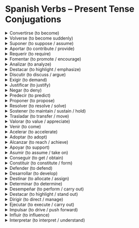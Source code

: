 <h1>Spanish Verbs – Present Tense Conjugations</h1>

  <details>
    <summary>Convertirse (to become)</summary>
    <table>
      <tr><th>Pronombre</th><th>Conjugación</th></tr>
      <tr><td>yo</td><td>me convierto</td></tr>
      <tr><td>tú</td><td>te conviertes</td></tr>
      <tr><td>él/ella/usted</td><td>se convierte</td></tr>
      <tr><td>nosotros/as</td><td>nos convertimos</td></tr>
      <tr><td>ellos/ellas/ustedes</td><td>se convierten</td></tr>
    </table>
  </details>

  <details>
    <summary>Volverse (to become suddenly)</summary>
    <table>
      <tr><th>Pronombre</th><th>Conjugación</th></tr>
      <tr><td>yo</td><td>me vuelvo</td></tr>
      <tr><td>tú</td><td>te vuelves</td></tr>
      <tr><td>él/ella/usted</td><td>se vuelve</td></tr>
      <tr><td>nosotros/as</td><td>nos volvemos</td></tr>
      <tr><td>ellos/ellas/ustedes</td><td>se vuelven</td></tr>
    </table>
  </details>

  <details>
    <summary>Suponer (to suppose / assume)</summary>
    <table>
      <tr><th>Pronombre</th><th>Conjugación</th></tr>
      <tr><td>yo</td><td>supongo</td></tr>
      <tr><td>tú</td><td>supones</td></tr>
      <tr><td>él/ella/usted</td><td>supone</td></tr>
      <tr><td>nosotros/as</td><td>suponemos</td></tr>
      <tr><td>ellos/ellas/ustedes</td><td>suponen</td></tr>
    </table>
  </details>
<details>
    <summary>Aportar (to contribute / provide)</summary>
    <table>
      <tr><th>Pronombre</th><th>Conjugación</th></tr>
      <tr><td>yo</td><td>aporto</td></tr>
      <tr><td>tú</td><td>aportas</td></tr>
      <tr><td>él/ella/usted</td><td>aporta</td></tr>
      <tr><td>nosotros/as</td><td>aportamos</td></tr>
      <tr><td>ellos/ellas/ustedes</td><td>aportan</td></tr>
    </table>
  </details>

  <details>
    <summary>Requerir (to require)</summary>
    <table>
      <tr><th>Pronombre</th><th>Conjugación</th></tr>
      <tr><td>yo</td><td>requiero</td></tr>
      <tr><td>tú</td><td>requieres</td></tr>
      <tr><td>él/ella/usted</td><td>requiere</td></tr>
      <tr><td>nosotros/as</td><td>requerimos</td></tr>
      <tr><td>ellos/ellas/ustedes</td><td>requieren</td></tr>
    </table>
  </details>

  <details>
    <summary>Fomentar (to promote / encourage)</summary>
    <table>
      <tr><th>Pronombre</th><th>Conjugación</th></tr>
      <tr><td>yo</td><td>fomento</td></tr>
      <tr><td>tú</td><td>fomentas</td></tr>
      <tr><td>él/ella/usted</td><td>fomenta</td></tr>
      <tr><td>nosotros/as</td><td>fomentamos</td></tr>
      <tr><td>ellos/ellas/ustedes</td><td>fomentan</td></tr>
    </table>
  </details>

  <details>
    <summary>Analizar (to analyze)</summary>
    <table>
      <tr><th>Pronombre</th><th>Conjugación</th></tr>
      <tr><td>yo</td><td>analizo</td></tr>
      <tr><td>tú</td><td>analizas</td></tr>
      <tr><td>él/ella/usted</td><td>analiza</td></tr>
      <tr><td>nosotros/as</td><td>analizamos</td></tr>
      <tr><td>ellos/ellas/ustedes</td><td>analizan</td></tr>
    </table>
  </details>

  <details>
    <summary>Destacar (to highlight / emphasize)</summary>
    <table>
      <tr><th>Pronombre</th><th>Conjugación</th></tr>
      <tr><td>yo</td><td>destaco</td></tr>
      <tr><td>tú</td><td>destacas</td></tr>
      <tr><td>él/ella/usted</td><td>destaca</td></tr>
      <tr><td>nosotros/as</td><td>destacamos</td></tr>
      <tr><td>ellos/ellas/ustedes</td><td>destacan</td></tr>
    </table>
  </details>

  <details>
    <summary>Discutir (to discuss / argue)</summary>
    <table>
      <tr><th>Pronombre</th><th>Conjugación</th></tr>
      <tr><td>yo</td><td>discuto</td></tr>
      <tr><td>tú</td><td>discutes</td></tr>
      <tr><td>él/ella/usted</td><td>discute</td></tr>
      <tr><td>nosotros/as</td><td>discutimos</td></tr>
      <tr><td>ellos/ellas/ustedes</td><td>discuten</td></tr>
    </table>
  </details>

  <details>
    <summary>Exigir (to demand)</summary>
    <table>
      <tr><th>Pronombre</th><th>Conjugación</th></tr>
      <tr><td>yo</td><td>exijo</td></tr>
      <tr><td>tú</td><td>exiges</td></tr>
      <tr><td>él/ella/usted</td><td>exige</td></tr>
      <tr><td>nosotros/as</td><td>exigimos</td></tr>
      <tr><td>ellos/ellas/ustedes</td><td>exigen</td></tr>
    </table>
  </details>

  <details>
    <summary>Justificar (to justify)</summary>
    <table>
      <tr><th>Pronombre</th><th>Conjugación</th></tr>
      <tr><td>yo</td><td>justifico</td></tr>
      <tr><td>tú</td><td>justificas</td></tr>
      <tr><td>él/ella/usted</td><td>justifica</td></tr>
      <tr><td>nosotros/as</td><td>justificamos</td></tr>
      <tr><td>ellos/ellas/ustedes</td><td>justifican</td></tr>
    </table>
  </details>

  <details>
    <summary>Negar (to deny)</summary>
    <table>
      <tr><th>Pronombre</th><th>Conjugación</th></tr>
      <tr><td>yo</td><td>niego</td></tr>
      <tr><td>tú</td><td>niegas</td></tr>
      <tr><td>él/ella/usted</td><td>niega</td></tr>
      <tr><td>nosotros/as</td><td>negamos</td></tr>
      <tr><td>ellos/ellas/ustedes</td><td>niegan</td></tr>
    </table>
  </details>

  <details>
    <summary>Predecir (to predict)</summary>
    <table>
      <tr><th>Pronombre</th><th>Conjugación</th></tr>
      <tr><td>yo</td><td>predigo</td></tr>
      <tr><td>tú</td><td>predices</td></tr>
      <tr><td>él/ella/usted</td><td>predice</td></tr>
      <tr><td>nosotros/as</td><td>predecimos</td></tr>
      <tr><td>ellos/ellas/ustedes</td><td>predicen</td></tr>
    </table>
  </details>

  <details>
    <summary>Proponer (to propose)</summary>
    <table>
      <tr><th>Pronombre</th><th>Conjugación</th></tr>
      <tr><td>yo</td><td>propongo</td></tr>
      <tr><td>tú</td><td>propones</td></tr>
      <tr><td>él/ella/usted</td><td>propone</td></tr>
      <tr><td>nosotros/as</td><td>proponemos</td></tr>
      <tr><td>ellos/ellas/ustedes</td><td>proponen</td></tr>
    </table>
  </details>

  <details>
    <summary>Resolver (to resolve / solve)</summary>
    <table>
      <tr><th>Pronombre</th><th>Conjugación</th></tr>
      <tr><td>yo</td><td>resuelvo</td></tr>
      <tr><td>tú</td><td>resuelves</td></tr>
      <tr><td>él/ella/usted</td><td>resuelve</td></tr>
      <tr><td>nosotros/as</td><td>resolvemos</td></tr>
      <tr><td>ellos/ellas/ustedes</td><td>resuelven</td></tr>
    </table>
  </details>

  <details>
    <summary>Sostener (to maintain / sustain / hold)</summary>
    <table>
      <tr><th>Pronombre</th><th>Conjugación</th></tr>
      <tr><td>yo</td><td>sostengo</td></tr>
      <tr><td>tú</td><td>sostienes</td></tr>
      <tr><td>él/ella/usted</td><td>sostiene</td></tr>
      <tr><td>nosotros/as</td><td>sostenemos</td></tr>
      <tr><td>ellos/ellas/ustedes</td><td>sostienen</td></tr>
    </table>
  </details>
   <details>
    <summary>Trasladar (to transfer / move)</summary>
    <table>
      <tr><th>Pronombre</th><th>Conjugación</th></tr>
      <tr><td>yo</td><td>traslado</td></tr>
      <tr><td>tú</td><td>trasladas</td></tr>
      <tr><td>él/ella/usted</td><td>traslada</td></tr>
      <tr><td>nosotros/as</td><td>trasladamos</td></tr>
      <tr><td>ellos/ellas/ustedes</td><td>trasladan</td></tr>
    </table>
  </details>

  <details>
    <summary>Valorar (to value / appreciate)</summary>
    <table>
      <tr><th>Pronombre</th><th>Conjugación</th></tr>
      <tr><td>yo</td><td>valoro</td></tr>
      <tr><td>tú</td><td>valoras</td></tr>
      <tr><td>él/ella/usted</td><td>valora</td></tr>
      <tr><td>nosotros/as</td><td>valoramos</td></tr>
      <tr><td>ellos/ellas/ustedes</td><td>valoran</td></tr>
    </table>
  </details>

  <details>
    <summary>Venir (to come)</summary>
    <table>
      <tr><th>Pronombre</th><th>Conjugación</th></tr>
      <tr><td>yo</td><td>vengo</td></tr>
      <tr><td>tú</td><td>vienes</td></tr>
      <tr><td>él/ella/usted</td><td>viene</td></tr>
      <tr><td>nosotros/as</td><td>venimos</td></tr>
      <tr><td>ellos/ellas/ustedes</td><td>vienen</td></tr>
    </table>
  </details>
<details>
  <summary>Acelerar (to accelerate)</summary>
  <table>
    <tr><th>Pronombre</th><th>Conjugación</th></tr>
    <tr><td>yo</td><td>acelero</td></tr>
    <tr><td>tú</td><td>aceleras</td></tr>
    <tr><td>él/ella/usted</td><td>acelera</td></tr>
    <tr><td>nosotros/as</td><td>aceleramos</td></tr>
    <tr><td>ellos/ellas/ustedes</td><td>aceleran</td></tr>
  </table>
</details>

<details>
  <summary>Adoptar (to adopt)</summary>
  <table>
    <tr><th>Pronombre</th><th>Conjugación</th></tr>
    <tr><td>yo</td><td>adopto</td></tr>
    <tr><td>tú</td><td>adoptas</td></tr>
    <tr><td>él/ella/usted</td><td>adopta</td></tr>
    <tr><td>nosotros/as</td><td>adoptamos</td></tr>
    <tr><td>ellos/ellas/ustedes</td><td>adoptan</td></tr>
  </table>
</details>

<details>
  <summary>Alcanzar (to reach / achieve)</summary>
  <table>
    <tr><th>Pronombre</th><th>Conjugación</th></tr>
    <tr><td>yo</td><td>alcanzo</td></tr>
    <tr><td>tú</td><td>alcanzas</td></tr>
    <tr><td>él/ella/usted</td><td>alcanza</td></tr>
    <tr><td>nosotros/as</td><td>alcanzamos</td></tr>
    <tr><td>ellos/ellas/ustedes</td><td>alcanzan</td></tr>
  </table>
</details>

<details>
  <summary>Apoyar (to support)</summary>
  <table>
    <tr><th>Pronombre</th><th>Conjugación</th></tr>
    <tr><td>yo</td><td>apoyo</td></tr>
    <tr><td>tú</td><td>apoyas</td></tr>
    <tr><td>él/ella/usted</td><td>apoya</td></tr>
    <tr><td>nosotros/as</td><td>apoyamos</td></tr>
    <tr><td>ellos/ellas/ustedes</td><td>apoyan</td></tr>
  </table>
</details>

<details>
  <summary>Asumir (to assume / take on)</summary>
  <table>
    <tr><th>Pronombre</th><th>Conjugación</th></tr>
    <tr><td>yo</td><td>asumo</td></tr>
    <tr><td>tú</td><td>asumes</td></tr>
    <tr><td>él/ella/usted</td><td>asume</td></tr>
    <tr><td>nosotros/as</td><td>asumimos</td></tr>
    <tr><td>ellos/ellas/ustedes</td><td>asumen</td></tr>
  </table>
</details>

<details>
  <summary>Conseguir (to get / obtain)</summary>
  <table>
    <tr><th>Pronombre</th><th>Conjugación</th></tr>
    <tr><td>yo</td><td>consigo</td></tr>
    <tr><td>tú</td><td>consigues</td></tr>
    <tr><td>él/ella/usted</td><td>consigue</td></tr>
    <tr><td>nosotros/as</td><td>conseguimos</td></tr>
    <tr><td>ellos/ellas/ustedes</td><td>consiguen</td></tr>
  </table>
</details>

<details>
  <summary>Constituir (to constitute / form)</summary>
  <table>
    <tr><th>Pronombre</th><th>Conjugación</th></tr>
    <tr><td>yo</td><td>constituyo</td></tr>
    <tr><td>tú</td><td>constituyes</td></tr>
    <tr><td>él/ella/usted</td><td>constituye</td></tr>
    <tr><td>nosotros/as</td><td>constituimos</td></tr>
    <tr><td>ellos/ellas/ustedes</td><td>constituyen</td></tr>
  </table>
</details>

<details>
  <summary>Defender (to defend)</summary>
  <table>
    <tr><th>Pronombre</th><th>Conjugación</th></tr>
    <tr><td>yo</td><td>defiendo</td></tr>
    <tr><td>tú</td><td>defiendes</td></tr>
    <tr><td>él/ella/usted</td><td>defiende</td></tr>
    <tr><td>nosotros/as</td><td>defendemos</td></tr>
    <tr><td>ellos/ellas/ustedes</td><td>defienden</td></tr>
  </table>
</details>

<details>
  <summary>Desarrollar (to develop)</summary>
  <table>
    <tr><th>Pronombre</th><th>Conjugación</th></tr>
    <tr><td>yo</td><td>desarrollo</td></tr>
    <tr><td>tú</td><td>desarrollas</td></tr>
    <tr><td>él/ella/usted</td><td>desarrolla</td></tr>
    <tr><td>nosotros/as</td><td>desarrollamos</td></tr>
    <tr><td>ellos/ellas/ustedes</td><td>desarrollan</td></tr>
  </table>
</details>

<details>
  <summary>Destinar (to allocate / assign)</summary>
  <table>
    <tr><th>Pronombre</th><th>Conjugación</th></tr>
    <tr><td>yo</td><td>destino</td></tr>
    <tr><td>tú</td><td>destinas</td></tr>
    <tr><td>él/ella/usted</td><td>destina</td></tr>
    <tr><td>nosotros/as</td><td>destinamos</td></tr>
    <tr><td>ellos/ellas/ustedes</td><td>destinan</td></tr>
  </table>
</details>

<details>
  <summary>Determinar (to determine)</summary>
  <table>
    <tr><th>Pronombre</th><th>Conjugación</th></tr>
    <tr><td>yo</td><td>determino</td></tr>
    <tr><td>tú</td><td>determinas</td></tr>
    <tr><td>él/ella/usted</td><td>determina</td></tr>
    <tr><td>nosotros/as</td><td>determinamos</td></tr>
    <tr><td>ellos/ellas/ustedes</td><td>determinan</td></tr>
  </table>
</details>

<details>
  <summary>Desempeñar (to perform / carry out)</summary>
  <table>
    <tr><th>Pronombre</th><th>Conjugación</th></tr>
    <tr><td>yo</td><td>desempeño</td></tr>
    <tr><td>tú</td><td>desempeñas</td></tr>
    <tr><td>él/ella/usted</td><td>desempeña</td></tr>
    <tr><td>nosotros/as</td><td>desempeñamos</td></tr>
    <tr><td>ellos/ellas/ustedes</td><td>desempeñan</td></tr>
  </table>
</details>

<details>
  <summary>Destacar (to highlight / stand out)</summary>
  <table>
    <tr><th>Pronombre</th><th>Conjugación</th></tr>
    <tr><td>yo</td><td>destaco</td></tr>
    <tr><td>tú</td><td>destacas</td></tr>
    <tr><td>él/ella/usted</td><td>destaca</td></tr>
    <tr><td>nosotros/as</td><td>destacamos</td></tr>
    <tr><td>ellos/ellas/ustedes</td><td>destacan</td></tr>
  </table>
</details>

<details>
  <summary>Dirigir (to direct / manage)</summary>
  <table>
    <tr><th>Pronombre</th><th>Conjugación</th></tr>
    <tr><td>yo</td><td>dirijo</td></tr>
    <tr><td>tú</td><td>diriges</td></tr>
    <tr><td>él/ella/usted</td><td>dirige</td></tr>
    <tr><td>nosotros/as</td><td>dirigimos</td></tr>
    <tr><td>ellos/ellas/ustedes</td><td>dirigen</td></tr>
  </table>
</details>

<details>
  <summary>Ejecutar (to execute / carry out)</summary>
  <table>
    <tr><th>Pronombre</th><th>Conjugación</th></tr>
    <tr><td>yo</td><td>ejecuto</td></tr>
    <tr><td>tú</td><td>ejecutas</td></tr>
    <tr><td>él/ella/usted</td><td>ejecuta</td></tr>
    <tr><td>nosotros/as</td><td>ejecutamos</td></tr>
    <tr><td>ellos/ellas/ustedes</td><td>ejecutan</td></tr>
  </table>
</details>

<details>
  <summary>Impulsar (to drive / push forward)</summary>
  <table>
    <tr><th>Pronombre</th><th>Conjugación</th></tr>
    <tr><td>yo</td><td>impulso</td></tr>
    <tr><td>tú</td><td>impulsas</td></tr>
    <tr><td>él/ella/usted</td><td>impulsa</td></tr>
    <tr><td>nosotros/as</td><td>impulsamos</td></tr>
    <tr><td>ellos/ellas/ustedes</td><td>impulsan</td></tr>
  </table>
</details>

<details>
  <summary>Influir (to influence)</summary>
  <table>
    <tr><th>Pronombre</th><th>Conjugación</th></tr>
    <tr><td>yo</td><td>influyo</td></tr>
    <tr><td>tú</td><td>influyes</td></tr>
    <tr><td>él/ella/usted</td><td>influye</td></tr>
    <tr><td>nosotros/as</td><td>influimos</td></tr>
    <tr><td>ellos/ellas/ustedes</td><td>influyen</td></tr>
  </table>
</details>

<details>
  <summary>Interpretar (to interpret / understand)</summary>
  <table>
    <tr><th>Pronombre</th><th>Conjugación</th></tr>
    <tr><td>yo</td><td>interpreto</td></tr>
    <tr><td>tú</td><td>interpretas</td></tr>
    <tr><td>él/ella/usted</td><td>interpreta</td></tr>
    <tr><td>nosotros/as</td><td>interpretamos</td></tr>
    <tr><td>ellos/ellas/ustedes</td><td>interpretan</td></tr>
  </table>
</details>
